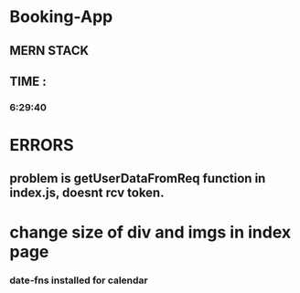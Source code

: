 # Booking-App

## MERN STACK

## TIME :
###  6:29:40

# ERRORS
## problem is getUserDataFromReq function in index.js, doesnt rcv token.

# change size of div and imgs in index page

### date-fns installed for calendar

<!-- 

// app.post('/bookings', async (req,res) => {
 
//   const userData = await getUserDataFromReq(req)
//   const {
//     place, checkIn, checkOut, numberOfGuests, name, phone, price
//   } = req.body
//    Booking.create({
//     place, checkIn, checkOut, numberOfGuests, name, phone, price,
//     user:userData.id,
//   }).then((doc) => {
//     res.json(doc)
//   }).catch((err) => {
//     throw err
//   })
// })

// app.get('/bookings', async (req,res) => {
//   const userData = await getUserDataFromReq(req)

//   console.log('this is userData',userData)
//   userData.id
//   res.json( await Booking.find({user:userData.id}) )
// })

 -->